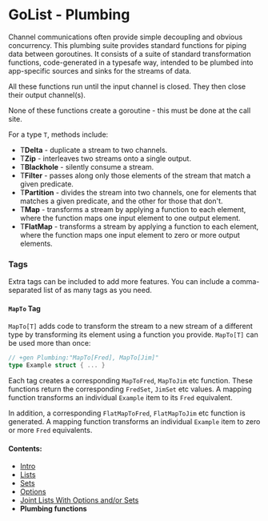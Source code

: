 # GoList - Plumbing

Channel communications often provide simple decoupling and obvious concurrency. 
This plumbing suite provides standard functions for piping data between goroutines.
It consists of a suite of standard transformation functions, code-generated in a typesafe way, intended to be
plumbed into app-specific sources and sinks for the streams of data.

All these functions run until the input channel is closed. They then close their output channel(s).

None of these functions create a goroutine - this must be done at the call site.

For a type `T`, methods include:

 * T**Delta** - duplicate a stream to two channels.
 * T**Zip** - interleaves two streams onto a single output.
 * T**Blackhole** - silently consume a stream.
 * T**Filter** - passes along only those elements of the stream that match a given predicate.
 * T**Partition** - divides the stream into two channels, one for elements that matches a given predicate, and the
   other for those that don't.
 * T**Map** - transforms a stream by applying a function to each element, where the function maps one input element
   to one output element.
 * T**FlatMap** - transforms a stream by applying a function to each element, where the function maps one input
   element to zero or more output elements.

### Tags

Extra tags can be included to add more features. You can include a comma-separated list of as many tags as you need.

#### `MapTo` Tag

`MapTo[T]` adds code to transform the stream to a new stream of a different type by transforming its element using
a function you provide. `MapTo[T]` can be used more than once: 

````go
// +gen Plumbing:"MapTo[Fred], MapTo[Jim]"
type Example struct { ... }
````

Each tag creates a corresponding `MapToFred`, `MapToJim` etc function. These functions return the corresponding
`FredSet`, `JimSet` etc values. A mapping function transforms an individual `Example` item to its `Fred` equivalent.

In addition, a corresponding `FlatMapToFred`, `FlatMapToJim` etc function is generated.
A mapping function transforms an individual `Example` item to zero or more `Fred` equivalents.

#### Contents:

 * [Intro](README.md)
 * [Lists](List.md)
 * [Sets](Set.md)
 * [Options](Option.md)
 * [Joint Lists With Options and/or Sets](Unified.md)
 * **Plumbing functions**
